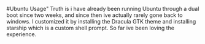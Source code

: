 #Ubuntu Usage"
Truth is i have already been running Ubuntu through a dual boot since two weeks, and since then ive actually rarely gone back to windows\. I customized it by installing the Dracula GTK theme and installing starship which is a custom shell prompt. So far ive been loving the experience. 	 
